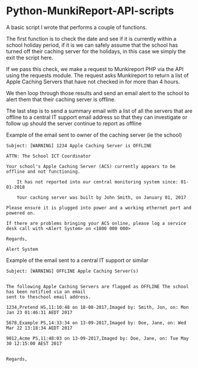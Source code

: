 # Python-MunkiReport-API-scripts

A basic script I wrote that performs a couple of functions.

The first function is to check the date and see if it is currently within a school holiday period, if it is we can
safely
assume that the school has turned off their caching server for the holidays, in this case we simply the exit the
script here.

If we pass this check, we make a request to Munkireport PHP via the API using the requests module.
The request asks Munkireport to return a list of Apple Caching Servers that have not checked in for more than 4 hours.

We then loop through those results and send an email alert to the school to alert them that their caching server is
offline.

The last step is to send a summary email with a list of all the servers that are offline to a central IT support 
email address
so that they can investigate or follow up should the server continue to report as offline

Example of the email sent to owner of the caching server (ie the school)

```
Subject: [WARNING] 1234 Apple Caching Server is OFFLINE

ATTN: The School ICT Coordinator

Your school's Apple Caching Server (ACS) currently appears to be offline and not functioning.

	It has not reported into our central monitoring system since: 01-01-2018

    Your caching server was built by John Smith, on January 01, 2017

Please ensure it is plugged into power and a working ethernet port and powered on.

If there are problems bringing your ACS online, please log a service desk call with <Alert System> on <1800 000 000>

Regards,

Alert System
```

Example of the email sent to a central IT support or similar


```
Subject: [WARNING] OFFLINE Apple Caching Server(s)


The following Apple Caching Servers are flagged as OFFLINE The school has been notified via an email 
sent to theschool email address.

1234,Pretend HS,11:10:48 on 18-08-2017,Imaged by: Smith, Jon, on: Mon Jan 23 01:46:31 AEDT 2017

5678,Example PS,14:33:34 on 13-09-2017,Imaged by: Doe, Jane, on: Wed Mar 22 13:18:34 AEDT 2017

9012,Acme PS,11:48:03 on 13-09-2017,Imaged by: Doe, Jane, on: Tue May 30 12:15:00 AEST 2017


Regards,
```


